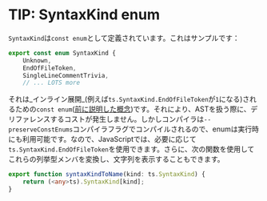 # TIP: SyntaxKind enum

`SyntaxKind`は`const enum`として定義されています。これはサンプルです：

```typescript
export const enum SyntaxKind {
    Unknown,
    EndOfFileToken,
    SingleLineCommentTrivia,
    // ... LOTS more
```

それは_インライン展開_\(例えば`ts.SyntaxKind.EndOfFileToken`が`1`になる\)されるための`const enum`\([前に説明した概念](../../type-system/enums.md)\)です。それにより、ASTを扱う際に、デリファレンスするコストが発生しません。しかしコンパイラは`--preserveConstEnums`コンパイラフラグでコンパイルされるので、enumは実行時にも利用可能です。なので、JavaScriptでは、必要に応じて`ts.SyntaxKind.EndOfFileToken`を使用できます。さらに、次の関数を使用してこれらの列挙型メンバを変換し、文字列を表示することもできます。

```typescript
export function syntaxKindToName(kind: ts.SyntaxKind) {
    return (<any>ts).SyntaxKind[kind];
}
```

